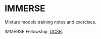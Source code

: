 # IMMERSE

Mixture models training notes and exercises.

IMMERSE Fellowship: [UCSB](https://immerse.education.ucsb.edu/).
